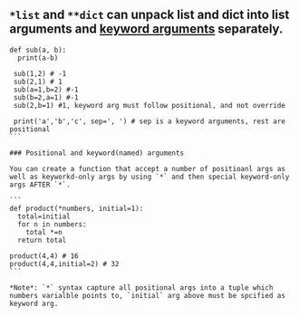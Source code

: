 ## `*list` and `**dict` can unpack list and dict into list arguments and [keyword arguments](https://treyhunner.com/2018/04/keyword-arguments-in-python/) separately.

````
def sub(a, b):
  print(a-b)
  
 sub(1,2) # -1
 sub(2,1) # 1
 sub(a=1,b=2) #-1
 sub(b=2,a=1) #-1
 sub(2,b=1) #1, keyword arg must follow positional, and not override
 
 print('a','b','c', sep=', ') # sep is a keyword arguments, rest are positional
```

### Positional and keyword(named) arguments

You can create a function that accept a number of positioanl args as well as keyworkd-only args by using `*` and then special keyword-only args AFTER `*`.

```
def product(*numbers, initial=1):
  total=initial
  for n in numbers:
    total *=n
  return total

product(4,4) # 16
product(4,4,initial=2) # 32
```

*Note*: `*` syntax capture all positional args into a tuple which numbers varialble points to, `initial` arg above must be spcified as keyword arg.
